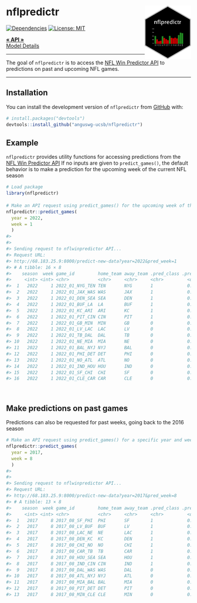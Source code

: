 
<!-- README.md is generated from README.Rmd. Please edit that file -->

# nflpredictr <img src="man/figures/logo.png" align="right" width="25%" />

<!-- badges: start -->

[![Dependencies](https://img.shields.io/badge/dependencies-7/26-orange?style=flat)](#)
[![License:
MIT](https://img.shields.io/badge/License-MIT-yellow.svg)](https://choosealicense.com/licenses/mit/)
<!-- badges: end -->

<div align="left">

<p align="left">
<a href="http://68.183.25.9:8000/__docs__/"><strong>« API »</strong></a>
<br /> <a href="https://anguswg-ucsb.github.io/nfl_wins/">Model
Details</a>
</p>

</div>

<hr>

The goal of `nflpredictr` is to access the [NFL Win Predictor
API](http://68.183.25.9:8000/__docs__/) to predictions on past and
upcoming NFL games.

<hr>

## Installation

You can install the development version of `nflpredictr` from
[GitHub](https://github.com/) with:

``` r
# install.packages("devtools")
devtools::install_github("anguswg-ucsb/nflpredictr")
```

## Example

`nflpredictr` provides utility functions for accessing predictions from
the [NFL Win Predictor API](http://68.183.25.9:8000/__docs__/) If no
inputs are given to `predict_games()`, the default behavior is to make a
prediction for the upcoming week of the current NFL season

``` r
# Load package
library(nflpredictr)

# Make an API request using predict_games() for the upcoming week of the current season specific year and week
nflpredictr::predict_games(
  year = 2022, 
  week = 1
  )
#> 
#> 
#> Sending request to nflwinpredictor API...
#> Request URL:
#> http://68.183.25.9:8000/predict-new-data?year=2022&pred_week=1
#> # A tibble: 16 × 8
#>    season  week game_id         home_team away_team .pred_class .pred_1 .pred_0
#>     <int> <int> <chr>           <chr>     <chr>     <chr>         <dbl>   <dbl>
#>  1   2022     1 2022_01_NYG_TEN TEN       NYG       1             0.777   0.223
#>  2   2022     1 2022_01_JAX_WAS WAS       JAX       1             0.740   0.260
#>  3   2022     1 2022_01_DEN_SEA SEA       DEN       1             0.610   0.390
#>  4   2022     1 2022_01_BUF_LA  LA        BUF       1             0.551   0.449
#>  5   2022     1 2022_01_KC_ARI  ARI       KC        1             0.545   0.455
#>  6   2022     1 2022_01_PIT_CIN CIN       PIT       1             0.532   0.468
#>  7   2022     1 2022_01_GB_MIN  MIN       GB        0             0.433   0.567
#>  8   2022     1 2022_01_LV_LAC  LAC       LV        0             0.420   0.580
#>  9   2022     1 2022_01_TB_DAL  DAL       TB        0             0.408   0.592
#> 10   2022     1 2022_01_NE_MIA  MIA       NE        0             0.383   0.617
#> 11   2022     1 2022_01_BAL_NYJ NYJ       BAL       0             0.375   0.625
#> 12   2022     1 2022_01_PHI_DET DET       PHI       0             0.328   0.672
#> 13   2022     1 2022_01_NO_ATL  ATL       NO        0             0.308   0.692
#> 14   2022     1 2022_01_IND_HOU HOU       IND       0             0.255   0.745
#> 15   2022     1 2022_01_SF_CHI  CHI       SF        0             0.218   0.782
#> 16   2022     1 2022_01_CLE_CAR CAR       CLE       0             0.185   0.815
```

<br>

## Make predictions on past games

Predictions can also be requested for past weeks, going back to the 2016
season

``` r
# Make an API request using predict_games() for a specific year and week
nflpredictr::predict_games(
  year = 2017,
  week = 8
  )
#> 
#> 
#> Sending request to nflwinpredictor API...
#> Request URL:
#> http://68.183.25.9:8000/predict-new-data?year=2017&pred_week=8
#> # A tibble: 13 × 8
#>    season  week game_id         home_team away_team .pred_class .pred_1 .pred_0
#>     <int> <int> <chr>           <chr>     <chr>     <chr>         <dbl>   <dbl>
#>  1   2017     8 2017_08_SF_PHI  PHI       SF        1             0.842   0.158
#>  2   2017     8 2017_08_LV_BUF  BUF       LV        1             0.680   0.320
#>  3   2017     8 2017_08_LAC_NE  NE        LAC       1             0.654   0.346
#>  4   2017     8 2017_08_DEN_KC  KC        DEN       1             0.629   0.371
#>  5   2017     8 2017_08_CHI_NO  NO        CHI       1             0.598   0.402
#>  6   2017     8 2017_08_CAR_TB  TB        CAR       1             0.572   0.428
#>  7   2017     8 2017_08_HOU_SEA SEA       HOU       1             0.524   0.476
#>  8   2017     8 2017_08_IND_CIN CIN       IND       1             0.511   0.489
#>  9   2017     8 2017_08_DAL_WAS WAS       DAL       0             0.488   0.512
#> 10   2017     8 2017_08_ATL_NYJ NYJ       ATL       0             0.437   0.563
#> 11   2017     8 2017_08_MIA_BAL BAL       MIA       0             0.398   0.602
#> 12   2017     8 2017_08_PIT_DET DET       PIT       0             0.394   0.606
#> 13   2017     8 2017_08_MIN_CLE CLE       MIN       0             0.224   0.776
```
